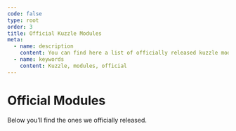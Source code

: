 ```yaml
---
code: false
type: root
order: 3
title: Official Kuzzle Modules
meta:
  - name: description
    content: You can find here a list of officially released kuzzle modules
  - name: keywords
    content: Kuzzle, modules, official
---
```


# Official Modules

Below you’ll find the ones we officially released.

<ModulesIndex :kuzzle-major="2" />
